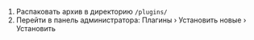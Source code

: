 1. Распаковать архив в директорию `/plugins/`
2. Перейти в панель администратора: Плагины &rsaquo; Установить новые &rsaquo; Установить
